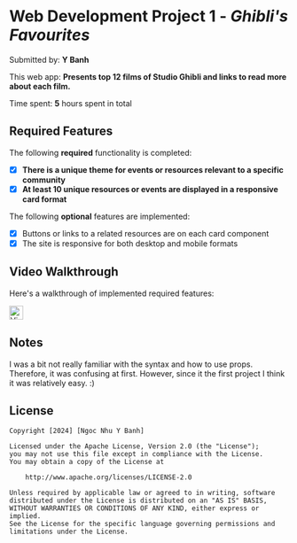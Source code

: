 # Web Development Project 1 - *Ghibli's Favourites*

Submitted by: **Y Banh**

This web app: **Presents top 12 films of Studio Ghibli and links to read more about each film.**

Time spent: **5** hours spent in total

## Required Features

The following **required** functionality is completed:

- [x] **There is a unique theme for events or resources relevant to a specific community**
- [x] **At least 10 unique resources or events are displayed in a responsive card format**

The following **optional** features are implemented:

- [x] Buttons or links to a related resources are on each card component
- [x] The site is responsive for both desktop and mobile formats

## Video Walkthrough

Here's a walkthrough of implemented required features:

<img src='https://imgur.com/QecaHeu' title='Video Walkthrough' width='25' alt='Video Walkthrough' />

## Notes

I was a bit not really familiar with the syntax and how to use props. Therefore, it was confusing at first. However, since it the first project I think it was relatively easy. :) 

## License

    Copyright [2024] [Ngoc Nhu Y Banh]

    Licensed under the Apache License, Version 2.0 (the "License");
    you may not use this file except in compliance with the License.
    You may obtain a copy of the License at

        http://www.apache.org/licenses/LICENSE-2.0

    Unless required by applicable law or agreed to in writing, software
    distributed under the License is distributed on an "AS IS" BASIS,
    WITHOUT WARRANTIES OR CONDITIONS OF ANY KIND, either express or implied.
    See the License for the specific language governing permissions and
    limitations under the License.
